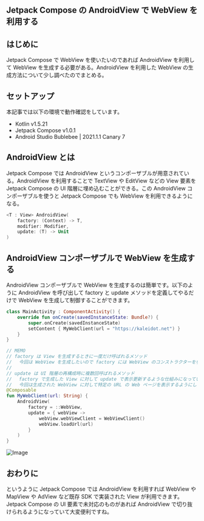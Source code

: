 ## Jetpack Compose の AndroidView で WebView を利用する

## はじめに

Jetpack Compose で WebView を使いたいのであれば AndroidView を利用して WebView を生成する必要がある。AndroidView を利用した WebView の生成方法について少し調べたのでまとめる。

## セットアップ

本記事では以下の環境で動作確認をしています。

- Kotlin  v1.5.21
- Jetpack Compose v1.0.1
- Android Studio Bublebee | 2021.1.1 Canary 7

## AndroidView とは

Jetpack Compose では AndroidView というコンポーザブルが用意されている。AndroidView を利用することで TextView や EditView などの View 要素を Jetpack Compose の UI 階層に埋め込むことができる。この AndroidView コンポーザブルを使うと Jetpack Compose でも WebView を利用できるようになる。

```kotlin
<T : View> AndroidView(
    factory: (Context) -> T,
    modifier: Modifier,
    update: (T) -> Unit
)
```

## AndroidView コンポーザブルで WebView を生成する

AndroidView コンポーザブルで WebView を生成するのは簡単です。以下のように AndroidView を呼び出して factory と update メソッドを定義してやるだけで WebView を生成して制御することができます。

```kotlin
class MainActivity : ComponentActivity() {
    override fun onCreate(savedInstanceState: Bundle?) {
        super.onCreate(savedInstanceState)
        setContent { MyWebClient(url = "https://kaleidot.net") }
    }
}

// MEMO
// factory は View を生成するときに一度だけ呼ばれるメソッド
// 　今回は WebView を生成したいので factory には WebView のコンストラクターを参照して渡す
// 
// update は UI 階層の再構成時に複数回呼ばれるメソッド
// 　factory で生成した View に対して update で表示更新するような仕組みになっている
// 　今回は生成された WebView に対して特定の URL の Web ページを表示するようにしてみる
@Composable
fun MyWebClient(url: String) {
    AndroidView(
        factory = ::WebView,
        update = { webView ->
            webView.webViewClient = WebViewClient()
            webView.loadUrl(url)
        }
    )
}
```

![Image](https://res.craft.do/user/full/3a21bd0e-fe7a-39aa-73ad-b52ef24b655b/doc/AE00E7DA-2A62-4D75-A7C6-2F2E356A71F2/294A1AC5-84FE-4A21-BC3E-D25D9BF0F0EF_2/Image)

## おわりに

というように Jetpack Compose では AndroidView を利用すれば WebView や MapView や AdView など既存 SDK で実装された View が利用できます。Jetpack Compose の UI 要素で未対応のものがあれば AndroidView で切り抜けられるようになっていて大変便利ですね。
